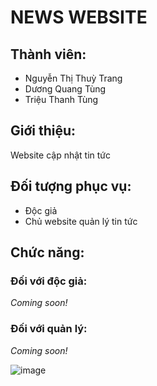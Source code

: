 # NEWS WEBSITE

## Thành viên:

- Nguyễn Thị Thuỳ Trang
- Dương Quang Tùng
- Triệu Thanh Tùng

## Giới thiệu:

Website cập nhật tin tức

## Đối tượng phục vụ:

- Độc giả
- Chủ website quản lý tin tức

## Chức năng:
### Đối với độc giả:

_Coming soon!_

### Đối với quản lý:

_Coming soon!_


![image](https://user-images.githubusercontent.com/67427236/112013167-69032d00-8b5c-11eb-9ee1-2c188a4798a4.png)
